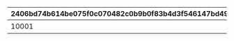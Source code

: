 |2406bd74b614be075f0c070482c0b9b0f83b4d3f546147bd4965164e541fabcf|3d11296314d3a4322f1c66544f05a2e3620228e574d95ac2b791db37c5a46039|b84ca99c99bf1da259c01a8fc72f9d72cc8ec67bd0c891fdf70d43dfd47a5041|
| --- | --- | --- |
|10001|1|フルーツキャッチ|